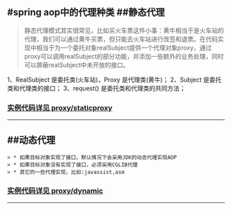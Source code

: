 #spring aop中的代理种类
##静态代理
------
> 静态代理模式其实很常见，比如买火车票这件小事：黄牛相当于是火车站的代理，我们可以通过黄牛买票，但只能去火车站进行改签和退票。在代码实现中相当于为一个委托对象realSubject提供一个代理对象proxy，通过proxy可以调用realSubject的部分功能，并添加一些额外的业务处理，同时可以屏蔽realSubject中未开放的接口。

1、RealSubject 是委托类(火车站)，Proxy 是代理类(黄牛)；
2、Subject 是委托类和代理类的接口；
3、request() 是委托类和代理类的共同方法；
### [实例代码详见 proxy/staticproxy](https://github.com/mougeCM/cm-note/tree/master/src/java/proxy/staticproxy)

------

##动态代理
------
    > * 如果目标对象实现了接口，默认情况下会采用JDK的动态代理实现AOP
    > * 如果目标对象没有实现了接口，必须采用CGLIB代理
    > * 其它的一些代理实现，比如:javassist,asm

### [实例代码详见 proxy/dynamic](https://github.com/mougeCM/cm-note/tree/master/src/java/proxy/dynamicproxy)

------